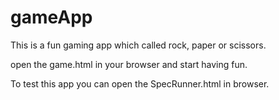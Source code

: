 # gameApp

This is a fun gaming app which called rock, paper or scissors.

open the game.html in your browser and start having fun.

To test this app you can open the SpecRunner.html in browser.
